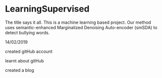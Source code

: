 # LearningSupervised
The title says it all. This is a machine learning based project. Our method uses semantic-enhanced Marginalized Denoising Auto-encoder (smSDA)  to detect bullying words.

14/02/2019

created gitHub account

learnt about gitHub

created a blog 

